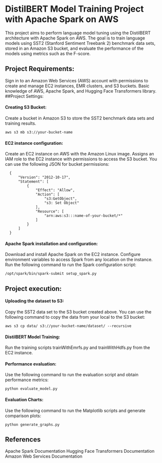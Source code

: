 # DistilBERT Model Training Project with Apache Spark on AWS

This project aims to perform language model tuning using the DistilBERT architecture with Apache Spark on AWS. The goal is to train language models using SST2 (Stanford Sentiment Treebank 2) benchmark data sets, stored in an Amazon S3 bucket, and evaluate the performance of the models using metrics such as the F-score.

## Project Requirements:
Sign in to an Amazon Web Services (AWS) account with permissions to create and manage EC2 instances, EMR clusters, and S3 buckets.
Basic knowledge of AWS, Apache Spark, and Hugging Face Transformers library.
##Project Settings:
#### Creating S3 Bucket:
Create a bucket in Amazon S3 to store the SST2 benchmark data sets and training results.

`aws s3 mb s3://your-bucket-name`

#### EC2 instance configuration:
Create an EC2 instance on AWS with the Amazon Linux image.
Assigns an IAM role to the EC2 instance with permissions to access the S3 bucket. You can use the following JSON for bucket permissions:

      {
          "Version": "2012-10-17",
          "Statement": [
              {
                  "Effect": "Allow",
                  "Action": [
                      "s3:GetObject",
                      "s3: Set Object"
                  ],
                  "Resource": [
                      "arn:aws:s3:::name-of-your-bucket/*"
                  ]
              }
          ]
      }
#### Apache Spark installation and configuration:
Download and install Apache Spark on the EC2 instance.
Configure environment variables to access Spark from any location on the instance.
Run the following command to run the Spark configuration script:

`/opt/spark/bin/spark-submit setup_spark.py`

## Project execution:
#### Uploading the dataset to S3:
Copy the SST2 data set to the S3 bucket created above. You can use the following command to copy the data from your local to the S3 bucket:

`aws s3 cp data/ s3://your-bucket-name/dataset/ --recursive`

#### DistilBERT Model Training:
Run the training scripts trainWithEmrfs.py and trainWithHdfs.py from the EC2 instance.
#### Performance evaluation:
Use the following command to run the evaluation script and obtain performance metrics:

`python evaluate_model.py`

#### Evaluation Charts:
Use the following command to run the Matplotlib scripts and generate comparison plots:

`python generate_graphs.py`

## References

Apache Spark Documentation
Hugging Face Transformers Documentation
Amazon Web Services Documentation
